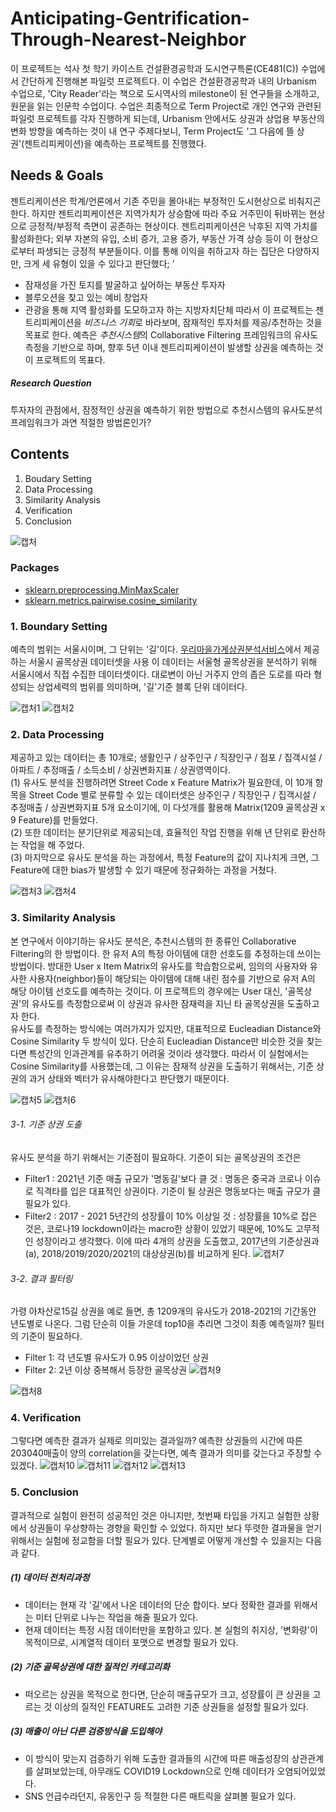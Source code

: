 # Anticipating-Gentrification-Through-Nearest-Neighbor
이 프로젝트는 석사 첫 학기 카이스트 건설환경공학과 도시연구특론(CE481(C)) 수업에서 간단하게 진행해본 파일럿 프로젝트다. 이 수업은 건설환경공학과 내의 Urbanism 수업으로, 'City Reader'라는 책으로 도시역사의 milestone이 된 연구들을 소개하고, 원문을 읽는 인문학 수업이다. 수업은 최종적으로 Term Project로 개인 연구와 관련된 파일럿 프로젝트를 각자 진행하게 되는데, Urbanism 안에서도 상권과 상업용 부동산의 변화 방향을 예측하는 것이 내 연구 주제다보니, Term Project도 '그 다음에 뜰 상권'(젠트리피케이션)을 예측하는 프로젝트를 진행했다.    


## Needs & Goals
젠트리케이션은 학계/언론에서 기존 주민을 몰아내는 부정적인 도시현상으로 비춰지곤한다. 
하지만 젠트리피케이션은 지역가치가 상승함에 따라 주요 거주민이 뒤바뀌는 현상으로 긍정적/부정적 측면이 공존하는 현상이다. 
젠트리피케이션은 낙후된 지역 가치를 활성화한다; 외부 자본의 유입, 소비 증가, 고용 증가, 부동산 가격 상승 등이 이 현상으로부터 파생되는 긍정적 부분들이다.
이를 통해 이익을 취하고자 하는 집단은 다양하지만, 크게 세 유형이 있을 수 있다고 판단했다; '
- 잠재성을 가진 토지를 발굴하고 싶어하는 부동산 투자자
- 블루오션을 찾고 있는 예비 창업자
- 관광을 통해 지역 활성화를 도모하고자 하는 지방자치단체
따라서 이 프로젝트는 젠트리피케이션을 *비즈니스 기회*로 바라보며, 잠재적인 투자처를 제공/추천하는 것을 목표로 한다.
예측은 *추천시스템*의 Collaborative Filtering 프레임워크의 유사도 측정을 기반으로 하며, 향후 5년 이내 젠트리피케이션이 발생할 상권을 예측하는 것이 프로젝트의 목표다.

##### Research Question
투자자의 관점에서, 잠정적인 상권을 예측하기 위한 방법으로 추천시스템의 유사도분석 프레임워크가 과연 적절한 방법론인가?


## Contents
1. Boudary Setting
2. Data Processing
3. Similarity Analysis
4. Verification
5. Conclusion

![캡처](https://user-images.githubusercontent.com/52244004/174471962-6daa97b6-3f7f-4e94-b260-ab24945a4e98.PNG)

### Packages
- [sklearn.preprocessing.MinMaxScaler](https://scikit-learn.org/stable/modules/generated/sklearn.preprocessing.MinMaxScaler.html)
- [sklearn.metrics.pairwise.cosine_similarity](https://scikit-learn.org/stable/modules/generated/sklearn.metrics.pairwise.cosine_similarity.html)

### 1. Boundary Setting
예측의 범위는 서울시이며, 그 단위는 '길'이다. [우리마을가게상권분석서비스](https://golmok.seoul.go.kr/main.do)에서 제공하는 서울시 골목상권 데이터셋을 사용 이 데이터는 서울형 골목상권을 분석하기 위해 서울시에서 직접 수집한 데이터셋이다. 대로변이 아닌 거주지 안의 좁은 도로를 따라 형성되는 상업세력의 범위를 의미하며, '길'기준 블록 단위 데이터다.

![캡처1](https://user-images.githubusercontent.com/52244004/174471972-078eeddf-8c4f-42b5-b618-d1a10a6531c2.PNG)
![캡처2](https://user-images.githubusercontent.com/52244004/174471977-257dcaa4-0c68-4bf1-9a0b-9944a525e0f0.PNG)

### 2. Data Processing
제공하고 있는 데이터는 총 10개로; 생활인구 / 상주인구 / 직장인구 / 점포 / 집객시설 / 아파트 / 추정매출 / 소득소비 / 상권변화지표 / 상권영역이다.   
(1) 유사도 분석을 진행하려면 Street Code x Feature Matrix가 필요한데, 이 10개 항목을 Street Code 별로 분류할 수 있는 데이터셋은 상주인구 / 직장인구 / 집객시설 / 추정매출 / 상권변화지표 5개 요소이기에, 이 다섯개를 활용해 Matrix(1209 골목상권 x 9 Feature)를 만들었다.   
(2) 또한 데이터는 분기단위로 제공되는데, 효율적인 작업 진행을 위해 년 단위로 환산하는 작업을 해 주었다.  
(3) 마지막으로 유사도 분석을 하는 과정에서, 특정 Feature의 값이 지나치게 크면, 그 Feature에 대한 bias가 발생할 수 있기 때문에 정규화하는 과정을 거쳤다.   

![캡처3](https://user-images.githubusercontent.com/52244004/174471982-706dab25-3e6e-4797-ba19-8190f782dbf3.PNG)
![캡처4](https://user-images.githubusercontent.com/52244004/174471984-335b8fb7-b5e6-450d-a343-82a7409f85cc.PNG)

### 3. Similarity Analysis
본 연구에서 이야기하는 유사도 분석은, 추천시스템의 한 종류인 Collaborative Filtering의 한 방법이다. 한 유저 A의 특정 아이템에 대한 선호도를 추정하는데 쓰이는 방법이다. 방대한 User x Item Matrix의 유사도를 학습함으로써, 임의의 사용자와 유사한 사용자(neighbor)들이 해당되는 아이템에 대해 내린 점수를 기반으로 유저 A의 해당 아이템 선호도를 예측하는 것이다. 이 프로젝트의 경우에는 User 대신, '골목상권'의 유사도를 측정함으로써 이 상권과 유사한 잠재력을 지닌 타 골목상권을 도출하고자 한다.   
유사도를 측정하는 방식에는 여러가지가 있지만, 대표적으로 Eucleadian Distance와 Cosine Similarity 두 방식이 있다. 단순히 Eucleadian Distance만 비슷한 것을 찾는다면 특성간의 인과관계를 유추하기 어려울 것이라 생각했다. 따라서 이 실험에서는 Cosine Similarity를 사용했는데, 그 이유는 잠재적 상권을 도출하기 위해서는, 기준 상권의 과거 상태와 벡터가 유사해야한다고 판단했기 때문이다.   

![캡처5](https://user-images.githubusercontent.com/52244004/174471991-465f421a-a5b0-4a6a-ac3c-bc1a82b7af6f.PNG)
![캡처6](https://user-images.githubusercontent.com/52244004/174471998-beeed8ef-df89-4899-8be2-53591c34d355.PNG)


###### 3-1. 기준 상권 도출  
유사도 분석을 하기 위해서는 기준점이 필요하다. 기준이 되는 골목상권의 조건은 
- Filter1 : 2021년 기준 매출 규모가 '명동길'보다 클 것 : 명동은 중국과 코로나 이슈로 직격타를 입은 대표적인 상권이다. 기준이 될 상권은 명동보다는 매출 규모가 클 필요가 있다.
- Filter2 : 2017 - 2021 5년간의 성장률이 10% 이상일 것 : 성장률을 10%로 잡은 것은, 코로나19 lockdown이라는 macro한 상황이 있었기 때문에, 10%도 고무적인 성장이라고 생각했다.
이에 따라 4개의 상권을 도출했고,  2017년의 기준상권과(a), 2018/2019/2020/2021의 대상상권(b)를 비교하게 된다.
![캡처7](https://user-images.githubusercontent.com/52244004/174472006-42134bdb-3f8f-4473-b9c5-a4e890809ee0.PNG)

###### 3-2. 결과 필터링
가령 아차산로15길 상권을 예로 들면, 총 1209개의 유사도가 2018-2021의 기간동안 년도별로 나온다. 그럼 단순히 이들 가운데 top10을 추리면 그것이 최종 예측일까? 필터의 기준이 필요하다.
- Filter 1: 각 년도별 유사도가 0.95 이상이었던 상권 
- Filter 2: 2년 이상 중복해서 등장한 골목상권
![캡처9](https://user-images.githubusercontent.com/52244004/174472045-33b1fc56-3cd3-463e-b836-21a75bbc8ee7.PNG)

![캡처8](https://user-images.githubusercontent.com/52244004/174472053-5ce8ebd5-4e56-4e26-9fca-22a55224c16c.PNG)

### 4. Verification
그렇다면 예측한 결과가 실제로 의미있는 결과일까? 예측한 상권들의 시간에 따른 203040매출이 양의 correlation을 갖는다면, 예측 결과가 의미를 갖는다고 주장할 수 있겠다.
![캡처10](https://user-images.githubusercontent.com/52244004/174472061-18e2b912-859f-49f0-9895-330561473dc6.PNG)
![캡처11](https://user-images.githubusercontent.com/52244004/174472066-2673e713-ee12-4aa1-b8d4-4cd9e5dc35a6.PNG)
![캡처12](https://user-images.githubusercontent.com/52244004/174472070-a3834240-0cff-481d-a50b-5eb61dfc44fb.PNG)
![캡처13](https://user-images.githubusercontent.com/52244004/174472071-a0e37162-d4b5-41bb-ae38-979fe5299c48.PNG)

### 5. Conclusion
결과적으로 실험이 완전히 성공적인 것은 아니지만, 첫번째 타입을 가지고 실험한 상황에서 상권들이 우상향하는 경향을 확인할 수 있었다.
하지만 보다 뚜렷한 결과물을 얻기 위해서는 실험에 정교함을 더할 필요가 있다. 단계별로 어떻게 개선할 수 있을지는 다음과 같다.
##### (1) 데이터 전처리과정
- 데이터는 현재 각 '길'에서 나온 데이터의 단순 합이다. 보다 정확한 결과를 위해서는 미터 단위로 나누는 작업을 해줄 필요가 있다.
- 현재 데이터는 특정 시점 데이터만을 포함하고 있다. 본 실험의 취지상, '변화량'이 목적이므로, 시계열적 데이터 포맷으로 변경할 필요가 있다.
##### (2) 기준 골목상권에 대한 질적인 카테고리화
- 떠오르는 상권을 목적으로 한다면, 단순히 매출규모가 크고, 성장률이 큰 상권을 고르는 것 이상의 질적인 FEATURE도 고려한 기준 상권들을 설정할 필요가 있다.
##### (3) *매출*이 아닌 다른 검증방식을 도입해야
- 이 방식이 맞는지 검증하기 위해 도출한 결과들의 시간에 따른 매출성장의 상관관계를 살펴보았는데, 아무래도 COVID19 Lockdown으로 인해 데이터가 오염되어있었다.
- SNS 언급수라던지, 유동인구 등 적절한 다른 매트릭을 살펴볼 필요가 있다.
